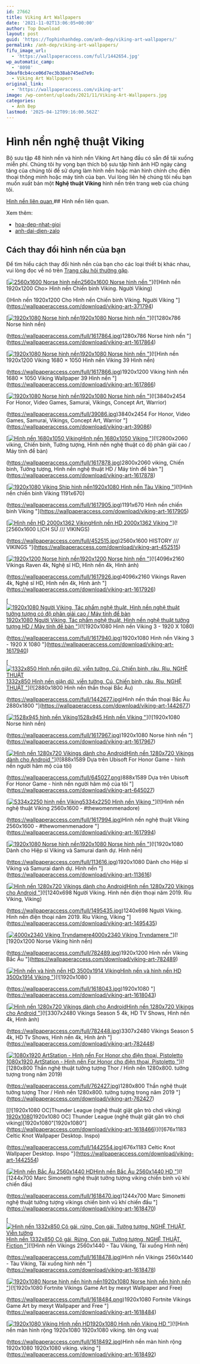 ```yaml
---
id: 27662
title: Viking Art Wallpapers
date: '2021-11-02T13:06:05+00:00'
author: Top Download
layout: post
guid: 'https://Tophinhanhdep.com/anh-dep/viking-art-wallpapers/'
permalink: /anh-dep/viking-art-wallpapers/
fifu_image_url:
  - 'https://wallpaperaccess.com/full/1442654.jpg'
wp_automatic_camp:
  - '8098'
3deaf8cb4cce06d7ec3b38ab745ed7e9:
  - Viking Art Wallpapers
original_link:
  - 'https://wallpaperaccess.com/viking-art'
image: /wp-content/uploads/2021/11/Viking-Art-Wallpapers.jpg
categories:
  - Ảnh Đẹp
lastmod: '2025-04-12T09:16:00.562Z'
---
```

# Hình nền nghệ thuật Viking

Bộ sưu tập 48 hình nền và hình nền Viking Art hàng đầu có sẵn để tải xuống miễn phí. Chúng tôi hy vọng bạn thích bộ sưu tập hình ảnh HD ngày càng tăng của chúng tôi để sử dụng làm hình nền hoặc màn hình chính cho điện thoại thông minh hoặc máy tính của bạn. Vui lòng liên hệ chúng tôi nếu bạn muốn xuất bản một **Nghệ thuật Viking** hình nền trên trang web của chúng tôi.

[Hình nền liên quan ](#related) ## Hình nền liên quan.

   
 Xem thêm:

   
- [hoa-dep-nhat-gioi](https://tophinhanhdep.com/hinh-hoa-dep/hoa-dep-nhat-gioi/)
- [anh-dai-dien-zalo](https://tophinhanhdep.com/anh-avatar/anh-dai-dien-zalo/)

## Cách thay đổi hình nền của bạn

Để tìm hiểu cách thay đổi hình nền của bạn cho các loại thiết bị khác nhau, vui lòng đọc về nó trên [Trang câu hỏi thường gặp](https://tophinhanhdep.com/faq/).

  
[[![2560x1600 Norse hình nền](https://wallpaperaccess.com/full/1442654.jpg)2560x1600 Norse hình nền "](https://wallpaperaccess.com/download/viking-art-1442654)](![Hình nền 1920x1200 Cho> Hình nền Chiến binh Viking.  Người Viking)

()Hình nền 1920x1200 Cho Hình nền Chiến binh Viking. Người Viking "](https://wallpaperaccess.com/download/viking-art-371794)

[[![1920x1080 Norse hình nền](https://wallpaperaccess.com/full/1135642.jpg)1920x1080 Norse hình nền "](https://wallpaperaccess.com/download/viking-art-1135642)](![1280x786 Norse hình nền)

(https://wallpaperaccess.com/full/1617864.jpg)1280x786 Norse hình nền "](https://wallpaperaccess.com/download/viking-art-1617864)

[[![1920x1080 Norse hình nền](https://wallpaperaccess.com/full/1442635.jpg)1920x1080 Norse hình nền "](https://wallpaperaccess.com/download/viking-art-1442635)](![Hình nền 1920x1200 Viking 1680 × 1050 Hình nền Viking 39 Hình nền)

(https://wallpaperaccess.com/full/1617866.jpg)1920x1200 Viking hình nền 1680 × 1050 Viking Wallpaper 39 Hình nền "](https://wallpaperaccess.com/download/viking-art-1617866)

[[![1920x1080 Norse hình nền](https://wallpaperaccess.com/full/1617869.jpg)1920x1080 Norse hình nền "](https://wallpaperaccess.com/download/viking-art-1617869)](![3840x2454 For Honor, Video Games, Samurai, Vikings, Concept Art, Warrior)

(https://wallpaperaccess.com/full/39086.jpg)3840x2454 For Honor, Video Games, Samurai, Vikings, Concept Art, Warrior "](https://wallpaperaccess.com/download/viking-art-39086)

[[![Hình nền 1680x1050 Viking](https://wallpaperaccess.com/full/1617788.jpg)Hình nền 1680x1050 Viking "](https://wallpaperaccess.com/download/viking-art-1617788)](![2800x2060 viking, Chiến binh, Tưởng tượng, Hình nền nghệ thuật có độ phân giải cao / Máy tính để bàn)

(https://wallpaperaccess.com/full/1617878.jpg)2800x2060 viking, Chiến binh, Tưởng tượng, Hình nền nghệ thuật HD / Máy tính để bàn "](https://wallpaperaccess.com/download/viking-art-1617878)

[[![1920x1080 Viking Ship hình nền](https://wallpaperaccess.com/full/1617901.jpg)1920x1080 Hình nền Tàu Viking "](https://wallpaperaccess.com/download/viking-art-1617901)](![Hình nền chiến binh Viking 1191x670)

(https://wallpaperaccess.com/full/1617905.jpg)1191x670 Hình nền chiến binh Viking "](https://wallpaperaccess.com/download/viking-art-1617905)

[[![Hình nền HD 2000x1362 Viking](https://wallpaperaccess.com/full/1617913.jpg)Hình nền HD 2000x1362 Viking "](https://wallpaperaccess.com/download/viking-art-1617913)](![2560x1600 LỊCH SỬ /// VIKINGS)

(https://wallpaperaccess.com/full/452515.jpg)2560x1600 HISTORY /// VIKINGS "](https://wallpaperaccess.com/download/viking-art-452515)

[[![1920x1200 Norse hình nền](https://wallpaperaccess.com/full/1617919.jpg)1920x1200 Norse hình nền "](https://wallpaperaccess.com/download/viking-art-1617919)](![4096x2160 Vikings Raven 4k, Nghệ sĩ HD, Hình nền 4k, Hình ảnh)

(https://wallpaperaccess.com/full/1617926.jpg)4096x2160 Vikings Raven 4k, Nghệ sĩ HD, Hình nền 4k, Hình ảnh "](https://wallpaperaccess.com/download/viking-art-1617926)

[[![1920x1080 Người Viking, Tác phẩm nghệ thuật, Hình nền nghệ thuật tưởng tượng có độ phân giải cao / Máy tính để bàn](https://wallpaperaccess.com/full/1617930.jpg)1920x1080 Người Viking, Tác phẩm nghệ thuật, Hình nền nghệ thuật tưởng tượng HD / Máy tính để bàn "](https://wallpaperaccess.com/download/viking-art-1617930)](![1920x1080 Hình nền Viking 3 - 1920 X 1080)

(https://wallpaperaccess.com/full/1617940.jpg)1920x1080 Hình nền Viking 3 - 1920 X 1080 "](https://wallpaperaccess.com/download/viking-art-1617940)

[[![1332x850 Hình nền giận dữ, viễn tưởng, Cú, Chiến binh, râu, Rìu, NGHỆ THUẬT](https://wallpaperaccess.com/full/1617952.jpg)1332x850 Hình nền giận dữ, viễn tưởng, Cú, Chiến binh, râu, Rìu, NGHỆ THUẬT "](https://wallpaperaccess.com/download/viking-art-1617952)](![2880x1800 Hình nền thần thoại Bắc Âu)

(https://wallpaperaccess.com/full/1442677.jpg)Hình nền thần thoại Bắc Âu 2880x1800 "](https://wallpaperaccess.com/download/viking-art-1442677)

[[![1528x945 hình nền Viking](https://wallpaperaccess.com/full/1617966.jpg)1528x945 Hình nền Viking "](https://wallpaperaccess.com/download/viking-art-1617966)](![1920x1080 Norse hình nền)

(https://wallpaperaccess.com/full/1617967.jpg)1920x1080 Norse hình nền "](https://wallpaperaccess.com/download/viking-art-1617967)

[[![Hình nền 1280x720 Vikings dành cho Android](https://wallpaperaccess.com/full/1617975.jpg)Hình nền 1280x720 Vikings dành cho Android "](https://wallpaperaccess.com/download/viking-art-1617975)](![888x1589 Dựa trên Ubisoft For Honor Game - hình nền người hâm mộ của tôi)

(https://wallpaperaccess.com/full/645027.png)888x1589 Dựa trên Ubisoft For Honor Game - hình nền người hâm mộ của tôi "](https://wallpaperaccess.com/download/viking-art-645027)

[[![5334x2250 hình nền Viking](https://wallpaperaccess.com/full/1617980.jpg)5334x2250 Hình nền Viking "](https://wallpaperaccess.com/download/viking-art-1617980)](![Hình nền nghệ thuật Viking 2560x1600 - #thewomenmenadore)

(https://wallpaperaccess.com/full/1617994.jpg)Hình nền nghệ thuật Viking 2560x1600 - #thewomenmenadore "](https://wallpaperaccess.com/download/viking-art-1617994)

[[![1920x1080 Norse hình nền](https://wallpaperaccess.com/full/1135887.jpg)1920x1080 Norse hình nền "](https://wallpaperaccess.com/download/viking-art-1135887)](![1920x1080 Dành cho Hiệp sĩ Viking và Samurai danh dự.  Hình nền)

(https://wallpaperaccess.com/full/113616.jpg)1920x1080 Dành cho Hiệp sĩ Viking và Samurai danh dự. Hình nền "](https://wallpaperaccess.com/download/viking-art-113616)

[[![Hình nền 1280x720 Vikings dành cho Android](https://wallpaperaccess.com/full/1618011.jpg)Hình nền 1280x720 Vikings cho Android "](https://wallpaperaccess.com/download/viking-art-1618011)](![1240x698 Người Viking.  Hình nền điện thoại năm 2019. Rìu Viking, Viking)

(https://wallpaperaccess.com/full/1495435.jpg)1240x698 Người Viking. Hình nền điện thoại năm 2019. Rìu Viking, Viking "](https://wallpaperaccess.com/download/viking-art-1495435)

[[![4000x2340 Viking Tryndamere](https://wallpaperaccess.com/full/1618037.jpg)4000x2340 Viking Tryndamere "](https://wallpaperaccess.com/download/viking-art-1618037)](![1920x1200 Norse Viking hình nền)

(https://wallpaperaccess.com/full/782489.jpg)1920x1200 Hình nền Viking Bắc Âu "](https://wallpaperaccess.com/download/viking-art-782489)

[[![Hình nền và hình nền HD 3500x1914 Viking](https://wallpaperaccess.com/full/1442829.jpg)Hình nền và hình nền HD 3500x1914 Viking "](https://wallpaperaccess.com/download/viking-art-1442829)](![1920x1080 )

(https://wallpaperaccess.com/full/1618043.jpg)1920x1080 "](https://wallpaperaccess.com/download/viking-art-1618043)

[[![Hình nền 1280x720 Vikings dành cho Android](https://wallpaperaccess.com/full/1618058.jpg)Hình nền 1280x720 Vikings cho Android "](https://wallpaperaccess.com/download/viking-art-1618058)](![3307x2480 Vikings Season 5 4k, HD TV Shows, Hình nền 4k, Hình ảnh)

(https://wallpaperaccess.com/full/782448.jpg)3307x2480 Vikings Season 5 4k, HD Tv Shows, Hình nền 4k, Hình ảnh "](https://wallpaperaccess.com/download/viking-art-782448)

[[![1080x1920 ArtStation - Hình nền For Honor cho điện thoại, Pistoletto](https://wallpaperaccess.com/full/782480.jpg)1080x1920 ArtStation - Hình nền For Honor cho điện thoại, Pistoletto "](https://wallpaperaccess.com/download/viking-art-782480)](![1280x800 Thần nghệ thuật tưởng tượng Thor / Hình nền 1280x800.  tưởng tượng trong năm 2019)

(https://wallpaperaccess.com/full/762427.jpg)1280x800 Thần nghệ thuật tưởng tượng Thor / Hình nền 1280x800. tưởng tượng trong năm 2019 "](https://wallpaperaccess.com/download/viking-art-762427)

[[![1920x1080 OC]Thunder League (nghệ thuật giật gân trò chơi viking) [1920x1080](https://wallpaperaccess.com/full/1618466.png)1920x1080 OC\] Thunder League (nghệ thuật giật gân trò chơi viking)\[1920x1080"\[1920x1080"](https://wallpaperaccess.com/download/viking-art-1618466)](![676x1183 Celtic Knot Wallpaper Desktop.  Inspo)

(https://wallpaperaccess.com/full/1442554.jpg)676x1183 Celtic Knot Wallpaper Desktop. Inspo "](https://wallpaperaccess.com/download/viking-art-1442554)

[[![Hình nền Bắc Âu 2560x1440 HD](https://wallpaperaccess.com/full/974545.jpg)Hình nền Bắc Âu 2560x1440 HD "](https://wallpaperaccess.com/download/viking-art-974545)](![1244x700 Marc Simonetti nghệ thuật tưởng tượng viking chiến binh vũ khí chiến đấu)

(https://wallpaperaccess.com/full/1618470.jpg)1244x700 Marc Simonetti nghệ thuật tưởng tượng vikings chiến binh vũ khí chiến đấu "](https://wallpaperaccess.com/download/viking-art-1618470)

[[![Hình nền 1332x850 Cô gái, rừng, Con gái, Tưởng tượng, NGHỆ THUẬT, Viễn tưởng](https://wallpaperaccess.com/full/1618471.jpg)Hình nền 1332x850 Cô gái, Rừng, Con gái, Tưởng tượng, NGHỆ THUẬT, Fiction "](https://wallpaperaccess.com/download/viking-art-1618471)](![Hình nền Vikings 2560x1440 - Tàu Viking, Tải xuống Hình nền)

(https://wallpaperaccess.com/full/1618478.jpg)Hình nền Vikings 2560x1440 - Tàu Viking, Tải xuống hình nền "](https://wallpaperaccess.com/download/viking-art-1618478)

[[![1920x1080 Norse hình nền hình nền](https://wallpaperaccess.com/full/1618480.jpg)1920x1080 Norse hình nền hình nền "](https://wallpaperaccess.com/download/viking-art-1618480)](![1920x1080 Fortnite Vikings Game Art by mexyt Wallpaper and Free)

(https://wallpaperaccess.com/full/1618484.png)1920x1080 Fortnite Vikings Game Art by mexyt Wallpaper and Free "](https://wallpaperaccess.com/download/viking-art-1618484)

[[![1920x1080 Viking Hình nền HD](https://wallpaperaccess.com/full/1618490.jpg)1920x1080 Hình nền Viking HD "](https://wallpaperaccess.com/download/viking-art-1618490)](![Hình nền màn hình rộng 1920x1080 1920x1080 viking.  tên ông vua)

(https://wallpaperaccess.com/full/1618492.jpg)Hình nền màn hình rộng 1920x1080 1920x1080 viking. viking "](https://wallpaperaccess.com/download/viking-art-1618492)
